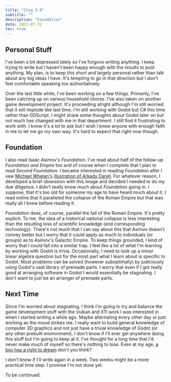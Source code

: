 ```yaml
---
title: "Slog 3.0"
subtitle: ""
description: "Foundation"
date: 2022-07-22 
toc: true
---
```


## Personal Stuff

I've been a bit depressed lately so I've forgone writing anything. I keep trying to write but I haven't been happy
enough with the results to post anything. My plan, is to keep this short and largely personal rather than talk about
any big ideas I have. It's tempting to go in that direction but I don't feel comfortable speaking too authoritatively.

Over the last little while, I've been working on a few things. Primarily, I've been catching up on various household
chores. I've also taken on another game development project. It's proceeding alright although I'm still worried that
it will implode like last time. I'm still working with Godot but C# this time rather than GDScript. I might share some
thoughts about Godot later on but not much has changed with me in that department. I still find it frustrating to work
with. I know it's a lot to ask but I wish I knew anyone with enough faith in me to let me go my own way. It's hard to
expect that right now though.

## Foundation

I also read Isaac Asimov's *Foundation*. I've read about half of the follow-up *Foundation and Empire* too and of
course when I complete that I plan to read *Second Foundation*. I became interested in reading *Foundation* after I saw
[Michael Whelan's](https://www.michaelwhelan.com/)
[illustration of Arkady Darell](https://www.michaelwhelan.com/galleries/arkady/). For whatever reason, I developed a
brief obsession with this image and decided I needed to do my due diligence. I didn't really know much about
*Foundation* going in. I suppose, that it's too old for someone my age to have heard much about it. I read online that
it paralleled the collapse of the Roman Empire but that was really all I knew before reading it.

*Foundation* does, of course, parallel the fall of the Roman Empire. It's pretty explicit. To me, the idea of a
historical national collapse is less interesting than the resulting loss of scientific knowledge (and corresponding
technology). There's not much that I can say about this that Asimov doesn't convey better but I worry that it could
apply as much to individuals (or groups) as to Asimov's Galactic Empire. To keep things grounded, I kind of worry that
I could fall into a similar trap. I feel like a lot of what I'm learning by working with Godot is trivia.
Occasionally, I need to look up a minor linear algebra question but for the most part what I learn about is specific to
Godot. Most problems can be solved (however suboptimally) by judiciously using Godot's vast library of premade parts.
I worry that even if I got really good at arranging software in Godot I would essentially be stagnating. I don't want
to just be an arranger of premade parts.

## Next Time

Since I'm worried about stagnating, I think I'm going to try and balance the game development stuff with the Vulkan
and X11 work I was interested in when I started writing a while ago. Maybe alternating every other day or just working
as the mood strikes me. I really want to build general knowledge of computer 3D graphics and not just have a trivial
knowledge of Godot (or any other prebuilt environment). I don't know if I'll ever get anywhere doing this stuff but
I'm going to keep at it. I've thought for a long time that I'd never make much of myself so there's nothing to lose.
Even at my age, [a boy has a right to dream](https://www.youtube.com/watch?v=SpTe49f5b1I) don't you think?

I don't know if I'll write again in a week. Two weeks might be a more practical time step. I promise I'm not done yet.

To be continued.
